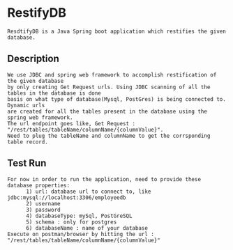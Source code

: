 # RestifyDB
    ResdtifyDB is a Java Spring boot application which restifies the given database.

## Description
    We use JDBC and spring web framework to accomplish restification of the given database
    by only creating Get Request urls. Using JDBC scanning of all the tables in the database is done 
    basis on what type of database(Mysql, PostGres) is being connected to. Dynamic urls
    are created for all the tables present in the database using the spring web framework. 
    The url endpoint goes like, Get Request : "/rest/tables/tableName/columnName/{columnValue}".
    Need to plug the tableName and columnName to get the corrsponding table record.
    
 ## Test Run 
    For now in order to run the application, need to provide these database properties:
          1) url: database url to connect to, like jdbc:mysql://localhost:3306/employeedb
          2) username
          3) password
          4) databaseType: mySql, PostGreSQL
          5) schema : only for postgres
          6) databaseName : name of your database
    Execute on postman/browser by hitting the url : "/rest/tables/tableName/columnName/{columnValue}"

